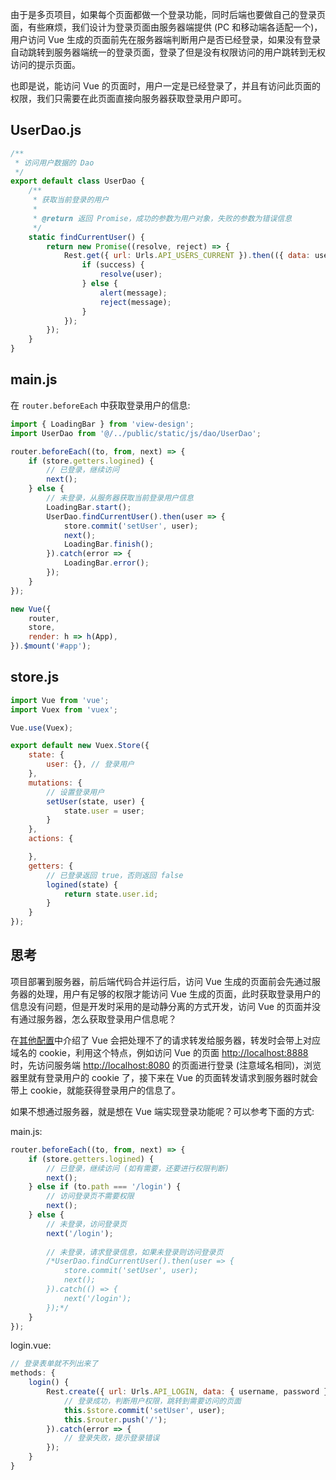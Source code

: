 由于是多页项目，如果每个页面都做一个登录功能，同时后端也要做自己的登录页面，有些麻烦，我们设计为登录页面由服务器端提供 (PC 和移动端各适配一个)，用户访问 Vue 生成的页面前先在服务器端判断用户是否已经登录，如果没有登录自动跳转到服务器端统一的登录页面，登录了但是没有权限访问的用户跳转到无权访问的提示页面。

也即是说，能访问 Vue 的页面时，用户一定是已经登录了，并且有访问此页面的权限，我们只需要在此页面直接向服务器获取登录用户即可。

## UserDao.js

```js
/**
 * 访问用户数据的 Dao
 */
export default class UserDao {
    /**
     * 获取当前登录的用户
     *
     * @return 返回 Promise，成功的参数为用户对象，失败的参数为错误信息
     */
    static findCurrentUser() {
        return new Promise((resolve, reject) => {
            Rest.get({ url: Urls.API_USERS_CURRENT }).then(({ data: user, success, message }) => {
                if (success) {
                    resolve(user);
                } else {
                    alert(message);
                    reject(message);
                }
            });
        });
    }
}
```

## main.js

在 `router.beforeEach` 中获取登录用户的信息:

```js
import { LoadingBar } from 'view-design';
import UserDao from '@/../public/static/js/dao/UserDao';

router.beforeEach((to, from, next) => {
    if (store.getters.logined) {
        // 已登录，继续访问
        next();
    } else {
        // 未登录，从服务器获取当前登录用户信息
        LoadingBar.start();
        UserDao.findCurrentUser().then(user => {
            store.commit('setUser', user);
            next();
            LoadingBar.finish();
        }).catch(error => {
            LoadingBar.error();
        });
    }
});

new Vue({
    router,
    store,
    render: h => h(App),
}).$mount('#app');
```

## store.js

```js
import Vue from 'vue';
import Vuex from 'vuex';

Vue.use(Vuex);

export default new Vuex.Store({
    state: {
        user: {}, // 登录用户
    },
    mutations: {
        // 设置登录用户
        setUser(state, user) {
            state.user = user;
        }
    },
    actions: {

    },
    getters: {
        // 已登录返回 true，否则返回 false
        logined(state) {
            return state.user.id;
        }
    }
});
```

## 思考

项目部署到服务器，前后端代码合并运行后，访问 Vue 生成的页面前会先通过服务器的处理，用户有足够的权限才能访问 Vue 生成的页面，此时获取登录用户的信息没有问题，但是开发时采用的是动静分离的方式开发，访问 Vue 的页面并没有通过服务器，怎么获取登录用户信息呢？

在[其他配置](其他配置.html)中介绍了 Vue 会把处理不了的请求转发给服务器，转发时会带上对应域名的 cookie，利用这个特点，例如访问 Vue 的页面 <http://localhost:8888> 时，先访问服务端 <http://localhost:8080> 的页面进行登录 (注意域名相同)，浏览器里就有登录用户的 cookie 了，接下来在 Vue 的页面转发请求到服务器时就会带上 cookie，就能获得登录用户的信息了。

如果不想通过服务器，就是想在 Vue 端实现登录功能呢？可以参考下面的方式:

main.js:

```js
router.beforeEach((to, from, next) => {
    if (store.getters.logined) {
        // 已登录，继续访问 (如有需要，还要进行权限判断)
        next();
    } else if (to.path === '/login') {
        // 访问登录页不需要权限
        next();
    } else {
        // 未登录，访问登录页
        next('/login');
        
        // 未登录，请求登录信息，如果未登录则访问登录页
        /*UserDao.findCurrentUser().then(user => {
            store.commit('setUser', user);
            next();
        }).catch(() => {
            next('/login');
        });*/
    }
});
```

login.vue:

```js
// 登录表单就不列出来了
methods: {
    login() {
        Rest.create({ url: Urls.API_LOGIN, data: { username, password } }).then(user => {
            // 登录成功，判断用户权限，跳转到需要访问的页面
            this.$store.commit('setUser', user);
            this.$router.push('/');
        }).catch(error => {
            // 登录失败，提示登录错误
        });
    }
}
```

